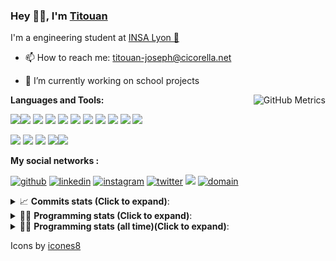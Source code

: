<!--
**titouan-joseph/titouan-joseph** is a ✨ _special_ ✨ repository because its `README.md` (this file) appears on your GitHub profile.

Here are some ideas to get you started:

- 🔭 I’m currently working on ...
- 🌱 I’m currently learning ...
- 👯 I’m looking to collaborate on ...
- 🤔 I’m looking for help with ...
- 💬 Ask me about ...
- 📫 How to reach me: ...
- 😄 Pronouns: ...
- ⚡ Fun fact: ...
-->

### Hey 👋🏽, I'm [Titouan](https://github.com/Titouan-Joseph) 

I'm a engineering student at  [INSA Lyon 🦏](https://www.insa-lyon.fr/en/)

- 📫 How to reach me: [titouan-joseph@cicorella.net](mailto:titouan-joseph@cicorella.net)
- 🔭 I’m currently working on school projects


  <img align="right" alt="GitHub Metrics" src="https://metrics.lecoq.io/titouan-joseph" />

**Languages and Tools:**

[<img src="https://img.icons8.com/color/48/000000/python.png"/>]()[<img src="https://img.icons8.com/color/48/000000/java-coffee-cup-logo.png"/>]() [<img src="https://img.icons8.com/color/48/000000/c-programming.png"/>]() [<img src="https://img.icons8.com/color/48/000000/javascript.png"/>]() [<img src="https://img.icons8.com/color/48/000000/selenium-test-automation.png"/>]() [<img src="https://img.icons8.com/color/48/000000/git.png"/>]() [<img src="https://img.icons8.com/color/48/000000/console.png"/>]() [<img src="https://img.icons8.com/color/48/000000/android-os.png"/>]() [<img src="https://img.icons8.com/color/48/000000/pycharm.png"/>]() [<img src="https://img.icons8.com/color/48/000000/virtualbox.png"/>]() [<img src="https://img.icons8.com/color/48/000000/windows-10.png"/>]()

[<img src="https://img.icons8.com/color/48/000000/linux.png"/>]() [<img src="https://img.icons8.com/color/48/000000/nginx.png"/>]() [<img src="https://img.icons8.com/color/48/000000/raspberry-pi.png"/>]() [<img src="https://img.icons8.com/color/48/000000/docker.png"/>]()[<img src="https://img.icons8.com/color/48/000000/visual-studio-code-2019.png"/>]()

**My social networks :**

[<img src='https://img.icons8.com/fluent/48/000000/github.png' alt="github">](https://github.com/titouan-joseph)  [<img src='https://img.icons8.com/color/48/000000/linkedin.png' alt='linkedin'>](https://www.linkedin.com/in/titouan-joseph-revol/)  [<img src='https://img.icons8.com/color/48/000000/instagram-new.png' alt='instagram'>](https://www.instagram.com/tit_re/)  [<img src='https://img.icons8.com/color/48/000000/twitter.png' alt='twitter'>](https://twitter.com/josephrevol) [<img src="https://img.icons8.com/color/48/000000/facebook.png"/>](https://www.facebook.com/titre01) [<img src="https://img.icons8.com/fluent/48/000000/domain.png" alt="domain"/>](https://titouan-joseph.cicorella.net)

<details>
 <summary>📈 <b>Commits stats (Click to expand)</b>: </summary>
    <a href="https://sourcerer.io/titouan-joseph"><img src="https://img.shields.io/badge/Python-148%20commits-orange.svg" alt=""></a>
    <a href="https://sourcerer.io/titouan-joseph"><img src="https://img.shields.io/badge/Java-27%20commits-orange.svg" alt=""></a>
    <a href="https://sourcerer.io/titouan-joseph"><img src="https://img.shields.io/badge/C-23%20commits-orange.svg" alt=""></a>
    <a href="https://sourcerer.io/titouan-joseph"><img src="https://img.shields.io/badge/JavaScript-18%20commits-orange.svg" alt=""></a>
</details>


<details>
 <summary>👨‍💻 <b>Programming stats (Click to expand)</b>: </summary>
<!--START_SECTION:waka-->
**🐱 My Github Data** 

> 🏆 354 Contributions in the Year 2021
 > 
> 📦 58.6 kB Used in Github's Storage 
 > 
> 🚫 Not Opted to Hire
 > 
> 📜 28 Public Repositories 
 > 
> 🔑 2 Private Repositories  
 > 
**I'm an Early 🐤** 

```text
🌞 Morning    96 commits     ███░░░░░░░░░░░░░░░░░░░░░░   14.84% 
🌆 Daytime    251 commits    █████████░░░░░░░░░░░░░░░░   38.79% 
🌃 Evening    237 commits    █████████░░░░░░░░░░░░░░░░   36.63% 
🌙 Night      63 commits     ██░░░░░░░░░░░░░░░░░░░░░░░   9.74%

```
📅 **I'm Most Productive on Wednesday** 

```text
Monday       95 commits     ███░░░░░░░░░░░░░░░░░░░░░░   14.68% 
Tuesday      95 commits     ███░░░░░░░░░░░░░░░░░░░░░░   14.68% 
Wednesday    128 commits    █████░░░░░░░░░░░░░░░░░░░░   19.78% 
Thursday     101 commits    ████░░░░░░░░░░░░░░░░░░░░░   15.61% 
Friday       82 commits     ███░░░░░░░░░░░░░░░░░░░░░░   12.67% 
Saturday     62 commits     ██░░░░░░░░░░░░░░░░░░░░░░░   9.58% 
Sunday       84 commits     ███░░░░░░░░░░░░░░░░░░░░░░   12.98%

```


📊 **This Week I Spent My Time On** 

```text
⌚︎ Time Zone: Europe/Paris

💬 Programming Languages: 
Other                    32 hrs 57 mins      ███████████████████████░░   91.69% 
Python                   1 hr 19 mins        █░░░░░░░░░░░░░░░░░░░░░░░░   3.71% 
Markdown                 1 hr 7 mins         ░░░░░░░░░░░░░░░░░░░░░░░░░   3.11% 
YAML                     11 mins             ░░░░░░░░░░░░░░░░░░░░░░░░░   0.55% 
JSON                     6 mins              ░░░░░░░░░░░░░░░░░░░░░░░░░   0.32%

🔥 Editors: 
Browser                  32 hrs 9 mins       ██████████████████████░░░   89.48% 
PyCharm                  2 hrs 5 mins        █░░░░░░░░░░░░░░░░░░░░░░░░   5.81% 
VS Code                  1 hr 34 mins        █░░░░░░░░░░░░░░░░░░░░░░░░   4.37% 
Powerpoint               5 mins              ░░░░░░░░░░░░░░░░░░░░░░░░░   0.24% 
Visual Studio            2 mins              ░░░░░░░░░░░░░░░░░░░░░░░░░   0.11%

🐱‍💻 Projects: 
Stage-DevOps             22 hrs 1 min        ███████████████░░░░░░░░░░   61.3% 
backend                  5 hrs 34 mins       ████░░░░░░░░░░░░░░░░░░░░░   15.51% 
PowerAppsTestAutomation  4 hrs 14 mins       ███░░░░░░░░░░░░░░░░░░░░░░   11.78% 
Overbookd-userStories    2 hrs 5 mins        █░░░░░░░░░░░░░░░░░░░░░░░░   5.81% 
test                     1 hr 33 mins        █░░░░░░░░░░░░░░░░░░░░░░░░   4.32%

💻 Operating System: 
Windows                  35 hrs 56 mins      █████████████████████████   100.0%

```

**I Mostly Code in Python** 

```text
Python                   18 repos            ██████████████░░░░░░░░░░░   56.25% 
JavaScript               3 repos             ██░░░░░░░░░░░░░░░░░░░░░░░   9.38% 
HTML                     2 repos             █░░░░░░░░░░░░░░░░░░░░░░░░   6.25% 
C                        2 repos             █░░░░░░░░░░░░░░░░░░░░░░░░   6.25% 
MATLAB                   2 repos             █░░░░░░░░░░░░░░░░░░░░░░░░   6.25%

```



 Last Updated on 25/08/2021
<!--END_SECTION:waka-->

</details>

<details>
 <summary>👨‍💻 <b>Programming stats (all time)(Click to expand)</b>: </summary>
    <img src="https://wakatime.com/share/@titouan_joseph/b2dd01ab-0ae9-45a5-9065-5eef2a205b1c.svg">
    <img src="https://wakatime.com/share/@titouan_joseph/5ef9f0c5-69ff-452c-80a9-909df7152407.svg">
    <img src="https://wakatime.com/share/@titouan_joseph/3989b40d-e2ad-4aeb-8f15-b50171502a9a.svg">
</details>

Icons by [icones8](https://icones8.fr/)
